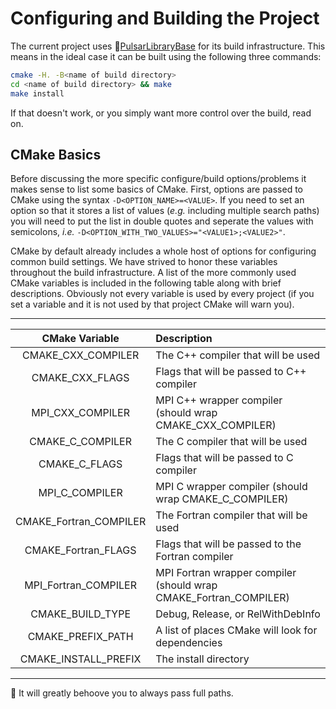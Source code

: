 Configuring and Building the Project
====================================

The current project uses
:link:[PulsarLibraryBase](https://github.com/pulsar-chem/PulsarLibraryBase) for
its build infrastructure.  This means in the ideal case it can be built using
the following three commands:

```bash
cmake -H. -B<name of build directory>
cd <name of build directory> && make
make install
```

If that doesn't work, or you simply want more control over the build, read on.

CMake Basics
------------

Before discussing the more specific configure/build options/problems it makes
sense to list some basics of CMake.  First, options are passed to
CMake using the syntax `-D<OPTION_NAME>=<VALUE>`.  If you need to set an option
so that it stores a list of values (*e.g.* including multiple search paths) you
will need to put the list in double quotes and seperate the values with
semicolons, *i.e.* `-D<OPTION_WITH_TWO_VALUES>="<VALUE1>;<VALUE2>"`.

CMake by default already includes a whole host of options for configuring common
build settings.  We have strived to honor these variables throughout the build
infrastructure.  A list of the more commonly used CMake variables is included in
the following table along with brief descriptions.  Obviously not every variable
is used by every project (if you set a variable and it is not used by that
project CMake will warn you).

--------------------------------------------------------------------------------
| CMake Variable | Description                                                 |
| :------------: | :-----------------------------------------------------------|
| CMAKE_CXX_COMPILER | The C++ compiler that will be used                      |
| CMAKE_CXX_FLAGS | Flags that will be passed to C++ compiler                  |
| MPI_CXX_COMPILER | MPI C++ wrapper compiler (should wrap CMAKE_CXX_COMPILER) |
| CMAKE_C_COMPILER | The C compiler that will be used                          |
| CMAKE_C_FLAGS | Flags that will be passed to C compiler                      |
| MPI_C_COMPILER | MPI C wrapper compiler (should wrap CMAKE_C_COMPILER)       |
| CMAKE_Fortran_COMPILER | The Fortran compiler that will be used              |
| CMAKE_Fortran_FLAGS | Flags that will be passed to the Fortran compiler      |
| MPI_Fortran_COMPILER | MPI Fortran wrapper compiler (should wrap CMAKE_Fortran_COMPILER) |
| CMAKE_BUILD_TYPE | Debug, Release, or RelWithDebInfo                         |
| CMAKE_PREFIX_PATH | A list of places CMake will look for dependencies        |
| CMAKE_INSTALL_PREFIX | The install directory                                 |
--------------------------------------------------------------------------------

:memo: It will greatly behoove you to always pass full paths.
